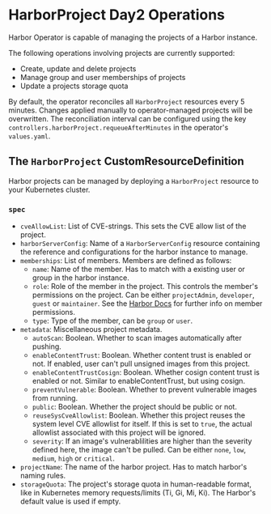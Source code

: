 # HarborProject Day2 Operations

Harbor Operator is capable of managing the projects of a Harbor instance.

The following operations involving projects are currently supported:
* Create, update and delete projects
* Manage group and user memberships of projects
* Update a projects storage quota

By default, the operator reconciles all `HarborProject` resources every 5 minutes. Changes applied manually to operator-managed projects will be overwritten. The reconciliation interval can be configured using the key `controllers.harborProject.requeueAfterMinutes` in the operator's `values.yaml`.

## The `HarborProject` CustomResourceDefinition

Harbor projects can be managed by deploying a `HarborProject` resource to your Kubernetes cluster.

### `spec`

* `cveAllowList`: List of CVE-strings. This sets the CVE allow list of the project.
* `harborServerConfig`: Name of a `HarborServerConfig` resource containing the reference and configurations for the harbor instance to manage.
* `memberships`: List of members. Members are defined as follows:
  * `name`: Name of the member. Has to match with a existing user or group in the harbor instance.
  * `role`: Role of the member in the project. This controls the member's permissions on the project. Can be either `projectAdmin`, `developer`, `guest` or `maintainer`. See the [Harbor Docs](https://goharbor.io/docs/latest/administration/managing-users/user-permissions-by-role/) for further info on member permissions.
  * `type`: Type of the member, can be `group` or `user`.
* `metadata`: Miscellaneous project metadata.
  * `autoScan`: Boolean. Whether to scan images automatically after pushing.
  * `enableContentTrust`: Boolean. Whether content trust is enabled or not. If enabled, user can't pull unsigned images from this project.
  * `enableContentTrustCosign`: Boolean. Whether cosign content trust is enabled or not. Similar to enableContentTrust, but using cosign.
  * `preventVulnerable`: Boolean. Whether to prevent vulnerable images from running.
  * `public`: Boolean. Whether the project should be public or not.
  * `reuseSysCveAllowlist`: Boolean. Whether this project reuses the system level CVE allowlist for itself. If this is set to `true`, the actual allowlist associated with this project will be ignored.
  * `severity`: If an image's vulnerablilities are higher than the severity defined here, the image can't be pulled. Can be either `none`, `low`, `medium`, `high` or `critical`.
* `projectName`: The name of the harbor project. Has to match harbor's naming rules.
* `storageQuota`: The project's storage quota in human-readable format, like in Kubernetes memory requests/limits (Ti, Gi, Mi, Ki). The Harbor's default value is used if empty.

